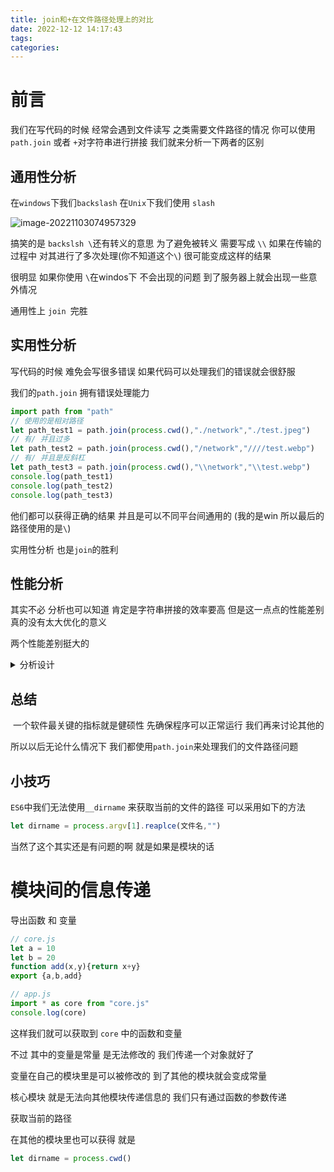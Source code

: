```yaml
---
title: join和+在文件路径处理上的对比
date: 2022-12-12 14:17:43
tags:
categories:
---
```


# 前言

我们在写代码的时候 经常会遇到文件读写 之类需要文件路径的情况 你可以使用`path.join` 或者 `+`对字符串进行拼接 我们就来分析一下两者的区别

## 通用性分析

在`windows`下我们`backslash`  在`Unix`下我们使用 `slash`  

![image-20221103074957329](http://81.68.91.70/picgo/7_49_57.webp)

搞笑的是 `backslsh \`还有转义的意思 为了避免被转义 需要写成 `\\` 如果在传输的过程中 对其进行了多次处理(你不知道这个`\`) 很可能变成这样的结果

很明显 如果你使用 `\`在windos下 不会出现的问题 到了服务器上就会出现一些意外情况

通用性上 `join `完胜

## 实用性分析

写代码的时候 难免会写很多错误 如果代码可以处理我们的错误就会很舒服

我们的`path.join` 拥有错误处理能力 

```js
import path from "path"
// 使用的是相对路径 
let path_test1 = path.join(process.cwd(),"./network","./test.jpeg")
// 有/ 并且过多
let path_test2 = path.join(process.cwd(),"/network","////test.webp")
// 有/ 并且是反斜杠
let path_test3 = path.join(process.cwd(),"\\network","\\test.webp")
console.log(path_test1)
console.log(path_test2)
console.log(path_test3)
```

他们都可以获得正确的结果 并且是可以不同平台间通用的 (我的是win 所以最后的路径使用的是`\`)

实用性分析 也是`join`的胜利



## 性能分析

其实不必 分析也可以知道 肯定是字符串拼接的效率要高 但是这一点点的性能差别真的没有太大优化的意义

两个性能差别挺大的 

<details><summary>分析设计</summary>
```js
import path from "path"
import time from "./api/time.js"
function timer(fun, times) {
    let start = time()
    for (let i = 0; i < times; i++) {
        fun()
    }
    let end = time()
    console.log("开始时间" + start)
    console.log("结束时间" + end)
    // console.log("耗时"+(end-start))
}
function test_join() {
    let path_new = path.join(process.cwd(), "network", "test.jpeg")
    let path_new2 = path.join(process.cwd(), "network", "\\test.jpeg")
}
function test_plus() {
    let path_new = process.cwd() + "/network" + "/test.jpeg"
    let path_new2 = process.cwd() + "/network/" + "test.jpeg"
}
timer(test_join, 10000000)
timer(test_plus, 10000000)
```
结果是:
开始时间8_36_19
结束时间8_36_27
开始时间8_36_27
结束时间8_36_27
</details>



## 总结

​		一个软件最关键的指标就是健硕性 先确保程序可以正常运行 我们再来讨论其他的 

所以以后无论什么情况下 我们都使用`path.join`来处理我们的文件路径问题

## 小技巧

`ES6`中我们无法使用`__dirname` 来获取当前的文件的路径  可以采用如下的方法

```js
let dirname = process.argv[1].reaplce(文件名,"")
```

当然了这个其实还是有问题的啊 就是如果是模块的话



#  模块间的信息传递

 导出函数 和 变量

```js
// core.js
let a = 10
let b = 20 
function add(x,y){return x+y}
export {a,b,add}
```

```js
// app.js
import * as core from "core.js"
console.log(core)
```

这样我们就可以获取到 `core` 中的函数和变量 

不过 其中的变量是常量 是无法修改的 我们传递一个对象就好了 

变量在自己的模块里是可以被修改的 到了其他的模块就会变成常量

核心模块 就是无法向其他模块传递信息的 我们只有通过函数的参数传递

获取当前的路径 

在其他的模块里也可以获得 就是

```js
let dirname = process.cwd()
```

